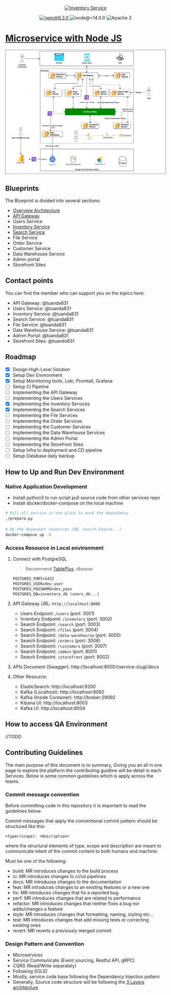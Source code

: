 <p align="center">
    <a href="#">
        <img src="https://encrypted-tbn0.gstatic.com/images?q=tbn:ANd9GcTiJTzaR29x3TcQ9S3tKDaIdi_0KBjZLfr8FxvAGz3zfDuZhZJKvo_TE_vMiNSZhyQFdMk&usqp=CAU" height="100" alt="Inventory Service">
    </a>
</p>

<p align="center">
    <a href="#">
        <img src="https://img.shields.io/badge/npm-v6.3.0-blue" alt="npm@6.3.0">
    </a>
    <img src="https://img.shields.io/badge/node-%3E%3D%2014.0.0-brightgreen" alt="node@>14.0.0">
    <img src="https://img.shields.io/badge/license-Apache2-blue.svg?style=flat" alt="Apache 2">
</p>

# [Microservice with Node JS](https://www.linkedin.com/in/tuando831/)

![Service Map](docs/service-map.drawio.png "Title")

## Blueprints

The Blueprint is divided into several sections:

- [Overview Architecture](/docs/README.md)
- [API Gateway](https://github.com/tuanda831/api-gateway)
- Users Service
- [Inventory Service](https://github.com/tuanda831/inventory-service)
- [Search Service](https://github.com/tuanda831/search-service)
- File Service
- Order Service
- Customer Service
- Data Warehouse Service
- Admin portal
- Storefront Sites

## Contact points

You can find the member who can support you on the topics here:

- API Gateway: @tuanda831
- Users Service: @tuanda831
- Inventory Service: @tuanda831
- Search Service: @tuanda831
- File Service: @tuanda831
- Data Warehouse Service: @tuanda831
- Admin Portal: @tuanda831
- Storefront Sites: @tuando831

## Roadmap

- [x] Design High-Level Solution
- [x] Setup Dev Environment
- [x] Setup Mornitoring tools, Loki, Promtail, Grafana
- [ ] Setup CI Pipeline
- [ ] Implementing the API Gateway
- [ ] Implementing the Users Services
- [x] Implementing the Inventory Services
- [x] Implementing the Search Services
- [ ] Implementing the File Services
- [ ] Implementing the Order Services
- [ ] Implementing the Customer Services
- [ ] Implementing the Data Warehouse Services
- [ ] Implementing the Admin Portal
- [ ] Implementing the Storefront Sites
- [ ] Setup Infra to deployment and CD pipeline
- [ ] Setup Database daily backup

## How to Up and Run Dev Environment

### Native Application Development

- Install python3 to run script pull source code from other services repo
- Install docker/docker-compose on the local machine

```bash
# Pull all service in one place to mock the dependancy
./prepare.py

# Up the dependant resources (DB, Search Engine...)
docker-compose up -d
```

### Access Resource in Local environment

1. Connect with PostgreSQL

   > Recommend [TablePlus](https://tableplus.com/), dbeaver

   ```
   POSTGRES_PORT=5432
   POSTGRES_USER=dev_user
   POSTGRES_PASSWORD=dev_pass
   POSTGRES_DB=inventory_db (users_db...)
   ```

2. API Gateway URL: `http://localhost:8000`

   - Users Endpoint: `/users` (port: 3001)
   - Inventory Endpoint: `/inventory` (port: 3002)
   - Search Endpoint: `/search` (port: 3003)
   - Search Endpoint: `/files` (port: 3004)
   - Search Endpoint: `/data-warehourse` (port: 3005)
   - Search Endpoint: `/orders` (port: 3006)
   - Search Endpoint: `/customers` (port: 3007)
   - Search Endpoint: `/admin` (port: 8001)
   - Search Endpoint: `/storefront` (port: 8002)

3. APIs Document (Swagger): http://localhost:8000/{service-slug}/docs

4. Other Resource:
   - ElasticSearch: http://localhost:9200
   - Kafka (Localhost): http://localhost:9092
   - Kafka (Inside Container): http://broker:29092
   - Kibana UI: http://localhost:8003
   - Kafka UI: http://localhost:8004

## How to access QA Environment

//TODO

## Contributing Guidelines

The main purpose of this document is to summary, Giving you an all in one page to explore the platform the contributing guidline will be detail in each Services. Below is some common guidelines which is apply across the teams.

### Commit message convention

Before committing code in this repository it is important to read the guidelines below.

Commit messages that apply the conventional commit pattern should be structured like this:

```
<type>(scope): <description>
```

where the structural elements of type, scope and description are meant to communicate intent of the commit content to
both humans and machine:

Must be one of the following:

- build: MR introduces changes to the build process
- ci: MR introduces changes to ci/cd pipelines
- docs: MR introduces changes to the documentation
- feat: MR introduces changes to an existing features or a new one
- fix: MR introduces changes that fix a reported bug
- perf: MR introduces changes that are related to performance
- refactor: MR introduces changes that neither fixes a bug nor adds/changes a feature
- style: MR introduces changes that formatting, naming, styling etc...
- test: MR introduces changes that add missing tests or correcting existing ones
- revert: MR reverts a previously merged commit

### Design Pattern and Convention

- Microservices
- Service Communicate (Event sourcing, Restful API, gRPC)
- CQRS (Read/Write separately)
- Following SOLID
- Mostly, service code base following the Dependancy Injection pattern
- Generally, Source code structure will be following the [3 Layers architecture](https://medium.com/@deanrubin/the-three-layered-architecture-fe30cb0e4a6)
